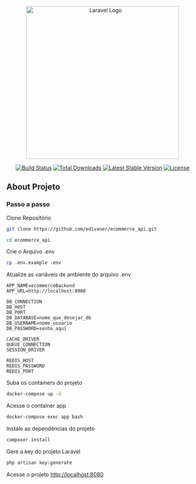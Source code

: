 <p align="center"><a href="https://laravel.com" target="_blank"><img src="https://raw.githubusercontent.com/laravel/art/master/logo-lockup/5%20SVG/2%20CMYK/1%20Full%20Color/laravel-logolockup-cmyk-red.svg" width="400" alt="Laravel Logo"></a></p>

<p align="center">
<a href="https://github.com/laravel/framework/actions"><img src="https://github.com/laravel/framework/workflows/tests/badge.svg" alt="Build Status"></a>
<a href="https://packagist.org/packages/laravel/framework"><img src="https://img.shields.io/packagist/dt/laravel/framework" alt="Total Downloads"></a>
<a href="https://packagist.org/packages/laravel/framework"><img src="https://img.shields.io/packagist/v/laravel/framework" alt="Latest Stable Version"></a>
<a href="https://packagist.org/packages/laravel/framework"><img src="https://img.shields.io/packagist/l/laravel/framework" alt="License"></a>
</p>

## About Projeto


### Passo a passo
Clone Repositório
```sh
git clone https://github.com/edivaner/ecommerce_api.git
```
```sh
cd ecommerce_api
```

Crie o Arquivo .env
```sh
cp .env.example .env
```

Atualize as variáveis de ambiente do arquivo .env
```dosini
APP_NAME=ecommerceBackend
APP_URL=http://localhost:8080

DB_CONNECTION
DB_HOST
DB_PORT
DB_DATABASE=nome_que_desejar_db
DB_USERNAME=nome_usuario
DB_PASSWORD=senha_aqui

CACHE_DRIVER
QUEUE_CONNECTION
SESSION_DRIVER

REDIS_HOST
REDIS_PASSWORD
REDIS_PORT
```


Suba os containers do projeto
```sh
docker-compose up -d
```


Acesse o container app
```sh
docker-compose exec app bash
```


Instale as dependências do projeto
```sh
composer install
```


Gere a key do projeto Laravel
```sh
php artisan key:generate
```


Acesse o projeto
[http://localhost:8080](http://localhost:8080)

